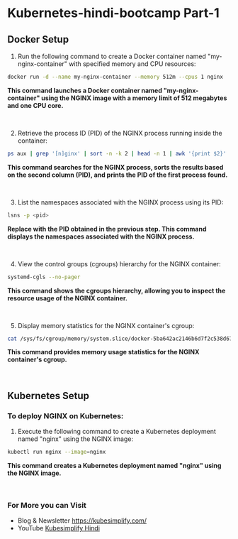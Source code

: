 # Kubernetes-hindi-bootcamp Part-1

## Docker Setup

1. Run the following command to create a Docker container named "my-nginx-container" with specified memory and CPU resources:

```bash
docker run -d --name my-nginx-container --memory 512m --cpus 1 nginx
```
**This command launches a Docker container named "my-nginx-container" using the NGINX image with a memory limit of 512 megabytes and one CPU core.**
<p>&nbsp;</p>

2. Retrieve the process ID (PID) of the NGINX process running inside the container:
```bash
ps aux | grep '[n]ginx' | sort -n -k 2 | head -n 1 | awk '{print $2}'
```
**This command searches for the NGINX process, sorts the results based on the second column (PID), and prints the PID of the first process found.**
<p>&nbsp;</p>

3. List the namespaces associated with the NGINX process using its PID:

```bash 
lsns -p <pid>
```
**Replace <pid> with the PID obtained in the previous step. This command displays the namespaces associated with the NGINX process.**
<p>&nbsp;</p>

4. View the control groups (cgroups) hierarchy for the NGINX container:

```bash
systemd-cgls --no-pager
```
**This command shows the cgroups hierarchy, allowing you to inspect the resource usage of the NGINX container.**
<p>&nbsp;</p>

5. Display memory statistics for the NGINX container's cgroup:

```bash
cat /sys/fs/cgroup/memory/system.slice/docker-5ba642ac2146b6d7f2c538d673a480f2ab6a4cec8142eae034286fdefcb5d024.scope/memory.stat
```
**This command provides memory usage statistics for the NGINX container's cgroup.**
<p>&nbsp;</p>

## Kubernetes Setup

### To deploy NGINX on Kubernetes:

1. Execute the following command to create a Kubernetes deployment named "nginx" using the NGINX image:
```bash
kubectl run nginx --image=nginx
```
**This command creates a Kubernetes deployment named "nginx" using the NGINX image.**


<p>&nbsp;</p>

### For More you can Visit 
- Blog & Newsletter <https://kubesimplify.com/>
- YouTube [Kubesimplify Hindi](https://www.youtube.com/watch?v=F8FcWV56sp4&list=PL2z28C0cnXhMSIN0JyZkI1XBg1K3VZ3cV)
